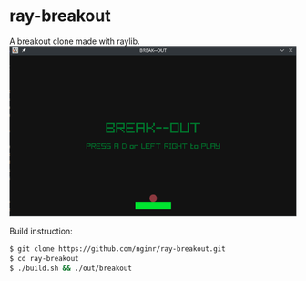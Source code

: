 # ray-breakout
A breakout clone made with raylib.
![A Breakout Clone](assets/screenshot.png)

Build instruction:
```sh
$ git clone https://github.com/nginr/ray-breakout.git
$ cd ray-breakout
$ ./build.sh && ./out/breakout
```
